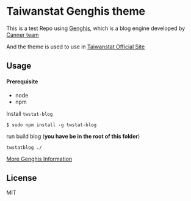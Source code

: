 Taiwanstat Genghis theme
=========

This is a test Repo using [Genghis](https://github.com/Genghis-canner/genghis), which is a blog engine developed by [Canner team](https://github.com/Canner)

And the theme is used to use in [Taiwanstat Official Site](http://taiwanstat.com/)

## Usage

#### Prerequisite

- node
- npm

Install `twstat-blog`

```
$ sudo npm install -g twstat-blog 
```

run build blog (**you have be in the root of this folder**)

```
twstatblog ./ 
```

[More Genghis Information](https://github.com/TaiwanStat/twstat-blog-cli)

## License 

MIT
